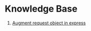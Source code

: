 # Knowledge Base
1. [Augment request object in express](https://github.com/daceze95/knowledge-base/blob/main/augment%20request%20object%20in%20express.md)
